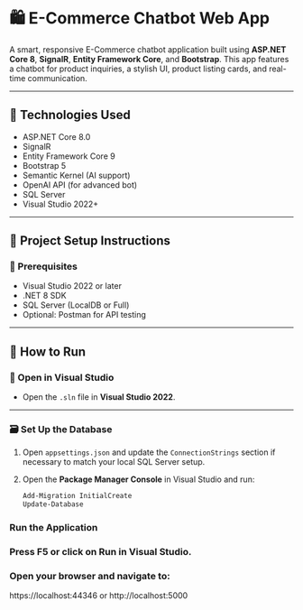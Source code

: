# 🛍️ E-Commerce Chatbot Web App

A smart, responsive E-Commerce chatbot application built using **ASP.NET Core 8**, **SignalR**, **Entity Framework Core**, and **Bootstrap**. This app features a chatbot for product inquiries, a stylish UI, product listing cards, and real-time communication.

---

## 🚀 Technologies Used

- ASP.NET Core 8.0
- SignalR
- Entity Framework Core 9
- Bootstrap 5
- Semantic Kernel (AI support)
- OpenAI API (for advanced bot)
- SQL Server
- Visual Studio 2022+

---

## 📂 Project Setup Instructions

### 🔧 Prerequisites

- Visual Studio 2022 or later
- .NET 8 SDK
- SQL Server (LocalDB or Full)
- Optional: Postman for API testing

---

## 🚀 How to Run

### 🧩 Open in Visual Studio

- Open the `.sln` file in **Visual Studio 2022**.

---

### 🗃️ Set Up the Database

1. Open `appsettings.json` and update the `ConnectionStrings` section if necessary to match your local SQL Server setup.

2. Open the **Package Manager Console** in Visual Studio and run:

   ```bash
   Add-Migration InitialCreate
   Update-Database

### Run the Application
### Press F5 or click on Run in Visual Studio.

### Open your browser and navigate to:

https://localhost:44346
or
http://localhost:5000
